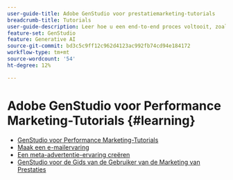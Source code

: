 ```yaml
---
user-guide-title: Adobe GenStudio voor prestatiemarketing-tutorials
breadcrumb-title: Tutorials
user-guide-description: Leer hoe u een end-to-end proces voltooit, zoals het creëren van een e-mailervaring, door de lesbestanden van GenStudio for Performance Marketing te volgen.
feature-set: GenStudio
feature: Generative AI
source-git-commit: bd3c5c9ff12c962d4123ac992fb74cd94e184172
workflow-type: tm+mt
source-wordcount: '54'
ht-degree: 12%

---
```



# Adobe GenStudio voor Performance Marketing-Tutorials {#learning}

+ [GenStudio voor Performance Marketing-Tutorials](tutorials.md)
+ [Maak een e-mailervaring](create-email-experience.md)
+ [Een meta-advertentie-ervaring creëren](create-meta-ad.md)
+ [ GenStudio voor de Gids van de Gebruiker van de Marketing van Prestaties ](https://experienceleague.adobe.com/docs/genstudio/user-guide/home.html)

